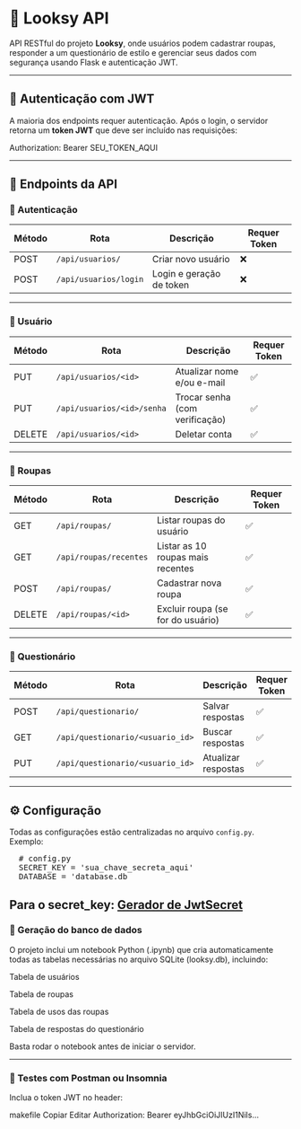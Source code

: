 # 👗 Looksy API

API RESTful do projeto **Looksy**, onde usuários podem cadastrar roupas, responder a um questionário de estilo e gerenciar seus dados com segurança usando Flask e autenticação JWT.

---

## 🔐 Autenticação com JWT

A maioria dos endpoints requer autenticação. Após o login, o servidor retorna um **token JWT** que deve ser incluído nas requisições:

Authorization: Bearer SEU_TOKEN_AQUI


---

## 📌 Endpoints da API

### 🔑 Autenticação
| Método | Rota                      | Descrição               | Requer Token |
|--------|---------------------------|--------------------------|--------------|
| POST   | `/api/usuarios/`          | Criar novo usuário       | ❌           |
| POST   | `/api/usuarios/login`     | Login e geração de token | ❌           |

---

### 👤 Usuário
| Método | Rota                            | Descrição                          | Requer Token |
|--------|----------------------------------|-------------------------------------|--------------|
| PUT    | `/api/usuarios/<id>`            | Atualizar nome e/ou e-mail          | ✅           |
| PUT    | `/api/usuarios/<id>/senha`      | Trocar senha (com verificação)      | ✅           |
| DELETE | `/api/usuarios/<id>`            | Deletar conta                       | ✅           |

---

### 👗 Roupas
| Método | Rota                          | Descrição                                | Requer Token |
|--------|-------------------------------|-------------------------------------------|--------------|
| GET    | `/api/roupas/`                | Listar roupas do usuário                  | ✅           |
| GET    | `/api/roupas/recentes`        | Listar as 10 roupas mais recentes         | ✅           |
| POST   | `/api/roupas/`                | Cadastrar nova roupa                      | ✅           |
| DELETE | `/api/roupas/<id>`            | Excluir roupa (se for do usuário)         | ✅           |

---

### 📝 Questionário
| Método | Rota                               | Descrição                             | Requer Token |
|--------|------------------------------------|----------------------------------------|--------------|
| POST   | `/api/questionario/`              | Salvar respostas                       | ✅           |
| GET    | `/api/questionario/<usuario_id>`  | Buscar respostas                       | ✅           |
| PUT    | `/api/questionario/<usuario_id>`  | Atualizar respostas                    | ✅           |

---

## ⚙️ Configuração

Todas as configurações estão centralizadas no arquivo `config.py`.  
Exemplo:

<pre>
  # config.py 
  SECRET_KEY = 'sua_chave_secreta_aqui'
  DATABASE = 'database.db
</pre>

Para o secret_key:
[Gerador de JwtSecret](https://jwtsecret.com/generate)
---

### 🧱 Geração do banco de dados
O projeto inclui um notebook Python (.ipynb) que cria automaticamente todas as tabelas necessárias no arquivo SQLite (looksy.db), incluindo:

Tabela de usuários

Tabela de roupas

Tabela de usos das roupas

Tabela de respostas do questionário

Basta rodar o notebook antes de iniciar o servidor.

---

### 🧪 Testes com Postman ou Insomnia
Inclua o token JWT no header:

makefile
Copiar
Editar
Authorization: Bearer eyJhbGciOiJIUzI1NiIs...
